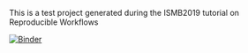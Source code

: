 This is a test project generated during the ISMB2019 tutorial on Reproducible Workflows


[![Binder](https://mybinder.org/badge_logo.svg)](https://mybinder.org/v2/gh/nctoussaint/my-test-project/master?filepath=notebooks%2F3D-visualization%2Fbrowse-pdb.ipynb?urlpath=lab)
